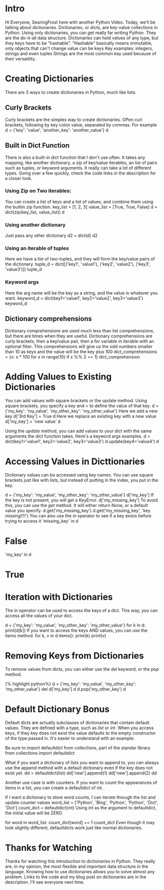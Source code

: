 # Intro
Hi Everyone, SearingFrost here with another Python Video.
Today, we'll be talking about dictionaries. 
Dictionaries, or dicts, are key-value collections in Python. 
Using only dictionaries, you can get really far writing Python.
They are the do-it-all data structure. 
Dictionaries can hold values of any type, but they keys have to be "hashable".
"Hashable" basically means immutable, only objects that can't change value can be keys
Key examples: integers, strings and even tuples
Strings are the most common key used because of their versatility. 



# Creating Dictionaries
There are 3 ways to create dictionaries in Python, much like lists. 
## Curly Brackets
Curly brackets are the simples way to create dictionaries. 
OPen curl brackets, following by key colon value, separated by commas. 
For example
d = {'key': 'value', 'another_key': 'another_value'}
d
## Built in Dict Function
There is also a built-in dict function that I don't use often. 
It takes any mapping, like another dictionary, a zip of key/value iterables, an list of pairs such as tuples, or keyword arguments. 
It really can take a lot of different types. 
Going over a few quickly, check the code links in the description for a closer look. 
### Using Zip on Two iterables:
You can create a list of keys and a list of values, and combine them using the builtin zip function. 
key_list = [1, 2, 3]
value_list = [True, True, False]
d = dict(zip(key_list, value_list))
d
### Using another dictionary
Just pass any other dictionary
d2 = dict(d)
d2
### Using an iterable of tuples
Here we have a list of two-tuples, and they will form the key/value pairs of the dictionary. 
tuple_d = dict([('key1', 'value1'), ('key2', 'value2'), ('key3', 'value3')])
tuple_d
### Keyword args
Here the arg name will be the key as a string, and the value is whatever you want. 
keyword_d = dict(key1='value1', key2='value2', key3='value3')
keyword_d
## Dictionary comprehensions
Dictionary comprehensions are used much less than list comprehensions, but there are times when they are useful. 
Dictionary comprehensions are curly brackets, then a key/value pair, then a for variable in iterable with an optional filter. 
This comprehensions will give us the odd numbers smaller than 10 as keys and the value will be the key plus 100
dict_comprehensions = {x: x * 100 for x in range(10) if x %% 2 == 1}
dict_comprehension



# Adding Values to Existing Dictionaries
You can add values with square brackets or the update method. 
Using square brackets, you specify a key and *=* to define the value of that key.
d = {'my_key': 'my_value', 'my_other_key': 'my_other_value'}
Here we add a new key
d['3rd Key'] = True
d
Here we replace an existing key with a new value
d['my_key'] = 'new value'
d

Using the *update* method, you can add values to your dict with the same arguments the dict function takes. 
Here's a keyword args examples. 
d = dict(key1='value1', key2='value2', key3='value3')
d.update(key4='value4')
d


# Accessing Values in Dicttionaries
Dictionary values can be accessed using key names. 
You can use square brackets just like with lists, but instead of putting in the index, you put in the key. 

d = {'my_key': 'my_value', 'my_other_key': 'my_other_value'}
d['my_key']
If the key is not present, you will get a KeyError. 
d['my_missing_key']
To avoid this, you can use the *get* method. 
It will either return None, or a default value you specify.
d.get('my_missing_key')
d.get('my_missing_key', 'key missing!!!!')
You can also use the *in* operator to see if a key exists before trying to access it
'missing_key' in d
# False
'my_key' in d
# True

# Iteration with Dictionaries
The *in* operator can be used to access the keys of a dict. 
This way, you can access all the values of your dict. 

d = {'my_key': 'my_value', 'my_other_key': 'my_other_value'}
for k in d:
    print(d[k])
If you want to access the keys AND values, you can use the items method. 
for k, v in d.items():
    print(k)
    print(v)

# Removing Keys from Dictionaries
To remove values from dicts, you can either use the *del* keyword, or the *pop* method.

{% highlight python%}
d = {'my_key': 'my_value', 'my_other_key': 'my_other_value'}
del d['my_key']
d
d.pop('my_other_key')
d

# Default Dictionary Bonus
Default dicts are actually subclasses of dictionaries that contain default values. 
They are defined with a type, such as *list* or *int*. 
When you access keys, if they key does not exist the value defaults to the empty constructor of the type passed in. 
It's easier to understand with an example. 

Be sure to import defaultdict from collections, part of the standar library
from collections import defaultdict

What if you want a dictionary of lists you want to append to, you can always use the append method with a default dictionary even if the key does not exist yet. 
dd = defaultdict(list)
dd['new'].append(1)
dd['new'].append(2)
dd

Another use case is with counters. 
If you want to count the appearances of items in a list, you can create a defaultdict of int.

If I want a dictionary to store word counts, I can iterate through the list and update counter values
word_list = ['Python', 'Blog', 'Python', 'Python', 'Dict', 'Dict']
count_dict = defaultdict(int)
Using int as the argument to defaultdict, the initial value will be ZERO

for word in word_list:
    count_dict[word] += 1
count_dict
Even though it may look slightly different, defaultdicts work just like normal dictionaries. 

# Thanks for Watching
Thanks for watching this introduction to dictionaries in Python. 
They really are, in my opinion, the most flexible and important data structure in the language. 
Knowing how to use dictionaries allows you to solve almost any problem. 
Links to the code and my blog post on dictionaries are in the description. 
I'll see everyone next time. 